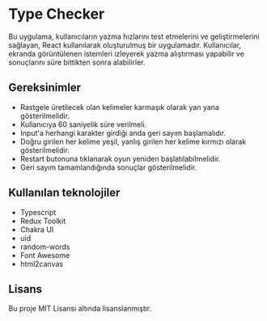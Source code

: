 # Type Checker

Bu uygulama, kullanıcıların yazma hızlarını test etmelerini ve geliştirmelerini sağlayan, React kullanılarak oluşturulmuş bir uygulamadır. Kullanıcılar, ekranda görüntülenen istemleri izleyerek yazma alıştırması yapabilir ve sonuçlarını süre bittikten sonra alabilirler.

## Gereksinimler
- Rastgele üretilecek olan kelimeler karmaşık olarak yan yana gösterilmelidir.
- Kullanıcıya 60 saniyelik süre verilmeli.
- Input'a herhangi karakter girdiği anda geri sayım başlamalıdır.
- Doğru girilen her kelime yeşil, yanlış girilen her kelime kırmızı olarak gösterilmelidir.
- Restart butonuna tıklanarak oyun yeniden başlatılabilmelidir.
- Geri sayım tamamlandığında sonuçlar gösterilmelidir.

## Kullanılan teknolojiler

- Typescript
- Redux Toolkit
- Chakra UI
- uid
- random-words
- Font Awesome
- html2canvas

## Lisans
Bu proje <a>MIT Lisansı</a> altında lisanslanmıştır.